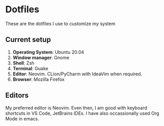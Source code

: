 # Dotfiles

These are the dotfiles I use to customize my system

## Current setup

1. **Operating System**: Ubuntu 20.04
2. **Window manager**: Gnome
3. **Shell**: Zsh
4. **Terminal**: Guake
5. **Editor**: Neovim. CLion/PyCharm with IdeaVim when required.
6. **Browser**: Mozilla Firefox

## Editors

My preferred editor is Neovim. Even then, I am good with keyboard shortcuts in VS Code, JetBrains IDEs. I have also occassionally used Org Mode in emacs.
